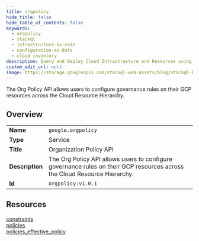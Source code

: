 ```yaml
---
title: orgpolicy
hide_title: false
hide_table_of_contents: false
keywords:
  - orgpolicy
  - stackql
  - infrastructure-as-code
  - configuration-as-data
  - cloud inventory
description: Query and Deploy Cloud Infrastructure and Resources using SQL
custom_edit_url: null
image: https://storage.googleapis.com/stackql-web-assets/blog/stackql-blog-post-featured-image.png
---
```

The Org Policy API allows users to configure governance rules on their GCP resources across the Cloud Resource Hierarchy.  
    

## Overview
<table><tbody>
<tr><td><b>Name</b></td><td><code>google.orgpolicy</code></td></tr>
<tr><td><b>Type</b></td><td>Service</td></tr>
<tr><td><b>Title</b></td><td>Organization Policy API</td></tr>
<tr><td><b>Description</b></td><td>The Org Policy API allows users to configure governance rules on their GCP resources across the Cloud Resource Hierarchy.</td></tr>
<tr><td><b>Id</b></td><td><code>orgpolicy:v1.0.1</code></td></tr>
</tbody></table>

## Resources
<div class="row">
<div class="providerDocColumn">
<a href="/providers/google/orgpolicy/constraints/">constraints</a><br />
<a href="/providers/google/orgpolicy/policies/">policies</a><br />
</div>
<div class="providerDocColumn">
<a href="/providers/google/orgpolicy/policies_effective_policy/">policies_effective_policy</a><br />
</div>
</div>
